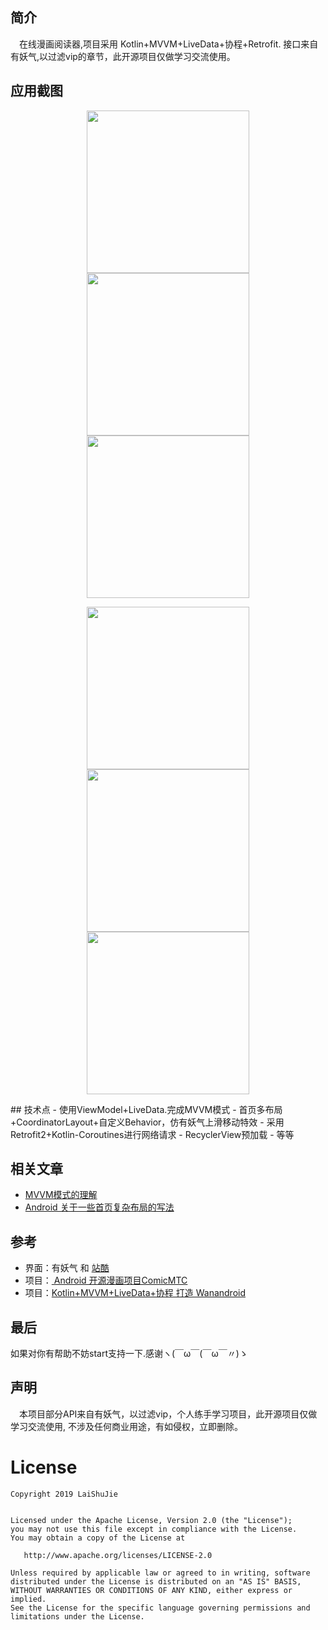 ## 简介
　在线漫画阅读器,项目采用 Kotlin+MVVM+LiveData+协程+Retrofit. 接口来自有妖气,以过滤vip的章节，此开源项目仅做学习交流使用。
 
 ## 应用截图
<p align="center">
<img src="https://github.com/laishujie/ComicMTC_v2/blob/master/screenshot/home.jpg" width="260"/>
<img src="https://github.com/laishujie/ComicMTC_v2/blob/master/screenshot/detail.jpg" width="260"/>
<img src="https://github.com/laishujie/ComicMTC_v2/blob/master/screenshot/preview.jpg" width="260"/>
</p>

<p align="center">

<img src="https://github.com/laishujie/ComicMTC_v2/blob/master/screenshot/bookShelft.jpg" width="260"/>

<img src="https://github.com/laishujie/ComicMTC_v2/blob/master/screenshot/search.jpg" width="260"/>

<img src="https://github.com/laishujie/ComicMTC_v2/blob/master/screenshot/search_list.jpg" width="260"/>

</p>
## 技术点
- 使用ViewModel+LiveData.完成MVVM模式
- 首页多布局+CoordinatorLayout+自定义Behavior，仿有妖气上滑移动特效
- 采用Retrofit2+Kotlin-Coroutines进行网络请求
- RecyclerView预加载
- 等等


##  相关文章
- <a href="https://blog.csdn.net/a8688555/article/details/101803861"> MVVM模式的理解</a>
- <a href="https://blog.csdn.net/a8688555/article/details/100887063"> Android 关于一些首页复杂布局的写法</a>

## 参考
- 界面：有妖气 和 <a href="https://www.zcool.com.cn">站酷</a>
- 项目：<a href="https://blog.csdn.net/a8688555/article/details/79407112"> Android 开源漫画项目ComicMTC</a>    
- 项目：<a href="https://juejin.im/post/5cb473e66fb9a068af37a6ce#comment">Kotlin+MVVM+LiveData+协程 打造 Wanandroid</a>    





## 最后
如果对你有帮助不妨start支持一下.感谢ヽ(￣ω￣(￣ω￣〃)ゝ

## 声明
　本项目部分API来自有妖气，以过滤vip，个人练手学习项目，此开源项目仅做学习交流使用, 不涉及任何商业用途，有如侵权，立即删除。



License
=======

    Copyright 2019 LaiShuJie


    Licensed under the Apache License, Version 2.0 (the "License");
    you may not use this file except in compliance with the License.
    You may obtain a copy of the License at

       http://www.apache.org/licenses/LICENSE-2.0

    Unless required by applicable law or agreed to in writing, software
    distributed under the License is distributed on an "AS IS" BASIS,
    WITHOUT WARRANTIES OR CONDITIONS OF ANY KIND, either express or implied.
    See the License for the specific language governing permissions and
    limitations under the License.
